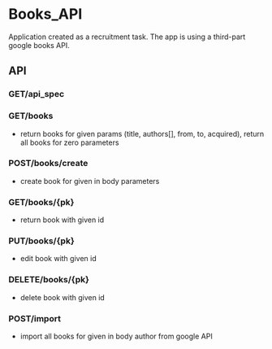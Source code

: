 # Books_API

Application created as a recruitment task. The app is using a third-part google books API.

## API 
### GET/api_spec

### GET/books
- return books for given params (title, authors[], from, to, acquired), return all books for zero parameters

### POST/books/create
- create book for given in body parameters 

### GET/books/{pk}
- return book with given id 

### PUT/books/{pk}
- edit book with given id

### DELETE/books/{pk}
- delete book with given id

### POST/import
- import all books for given in body author from google API

